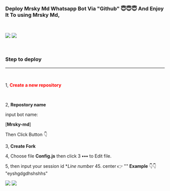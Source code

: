 ### Deploy  Mrsky Md Whatsapp Bot Via "Github"  😇😇😇 And Enjoy It To using Mrsky Md,
<br>

<a><img src='https://i.imgur.com/LyHic3i.gif'/></a>
<a><img src='https://i.imgur.com/LyHic3i.gif'/></a>

<br>

### Step to deploy
<hr style="color:gold;">
<br>

1, <b style="color:red;">Create a new repository</b>

<br>

2, <b>Repostory name</b>

input bot name:

[**Mrsky-md**]

Then Click Button 👇

3, **Create Fork**


4, Choose file  **Config.js**
then click 3  **•••**  to Edit file.

5, then input your session id **Line number* 45. center 👉 "" 
**Example** 👇👇
"eyshgdgdhshshhs"

<a><img src='https://i.imgur.com/LyHic3i.gif'/></a>
<a><img src='https://i.imgur.com/LyHic3i.gif'/></a>












